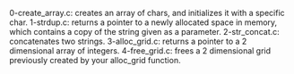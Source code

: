 0-create_array.c: creates an array of chars, and initializes it with a specific char.
1-strdup.c: returns a pointer to a newly allocated space in memory, which contains a copy of the string given as a parameter.
2-str_concat.c: concatenates two strings.
3-alloc_grid.c: returns a pointer to a 2 dimensional array of integers.
4-free_grid.c: frees a 2 dimensional grid previously created by your alloc_grid function.
